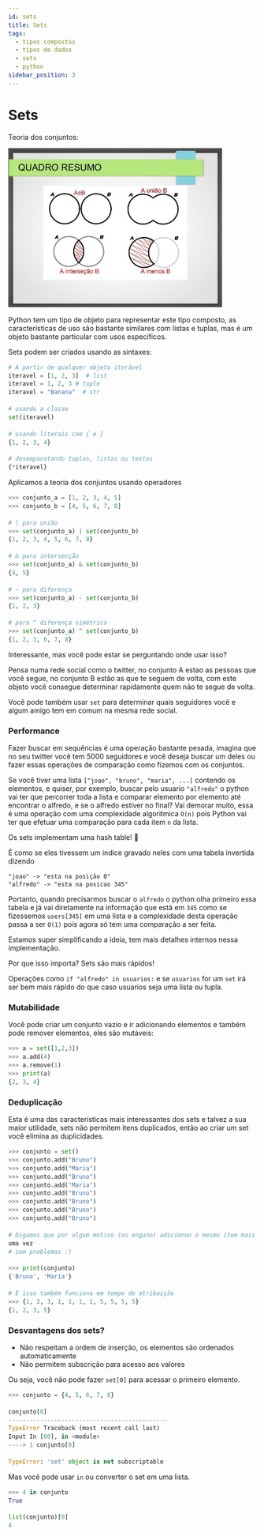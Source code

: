 ```yaml
---
id: sets
title: Sets
tags:
  - tipos compostos
  - tipos de dados
  - sets
  - python
sidebar_position: 3
---
```


# Sets

Teoria dos conjuntos:

![teoria dos conjuntos](../../../../../static/img/teoria-conjuntos.png)

Python tem um tipo de objeto para representar este tipo composto, as
características de uso são bastante similares com listas e tuplas, mas é um
objeto bastante particular com usos específicos.

Sets podem ser criados usando as sintaxes:

```python
# A partir de qualquer objeto iterável
iteravel = [1, 2, 3]  # list
iteravel = 1, 2, 3 # tuple
iteravel = "Banana"  # str

# usando a classe
set(iteravel)

# usando literais com { e }
{1, 2, 3, 4}

# desempacotando tuplas, listas ou textos
{*iteravel}
```

Aplicamos a teoria dos conjuntos usando operadores

```python
>>> conjunto_a = [1, 2, 3, 4, 5]
>>> conjunto_b = [4, 5, 6, 7, 8]

# | para união
>>> set(conjunto_a) | set(conjunto_b)
{1, 2, 3, 4, 5, 6, 7, 8}

# & para intersecção
>>> set(conjunto_a) & set(conjunto_b)
{4, 5}

# – para diferença
>>> set(conjunto_a) - set(conjunto_b)
{1, 2, 3}

# para ^ diferença simétrica
>>> set(conjunto_a) ^ set(conjunto_b)
{1, 2, 3, 6, 7, 8}
```

Interessante, mas você pode estar se perguntando onde usar isso?

Pensa numa rede social como o twitter, no conjunto A estao as pessoas que
você segue, no conjunto B estão as que te seguem de volta, com este objeto você
consegue determinar rapidamente quem não te segue de volta.

Você pode também usar `set` para determinar quais seguidores você e algum amigo
tem em comum na mesma rede social.

### Performance

Fazer buscar em sequências é uma operação bastante pesada, imagina que no seu
twitter você tem 5000 seguidores e você deseja buscar um deles ou fazer essas
operações de comparação como fizemos com os conjuntos.

Se você tiver uma lista `["joao", "bruno", "maria", ...]` contendo os
elementos,
e quiser, por exemplo, buscar pelo usuario `"alfredo"` o python vai ter que
percorrer toda a lista e comparar elemento por elemento até encontrar o
alfredo, e se o alfredo estiver no final? Vai demorar muito, essa é uma
operação com uma complexidade algoritmica `O(n)` pois Python vai ter que
efetuar uma comparação para cada item `n` da lista.

Os sets implementam uma hash table! 🎉

É como se eles tivessem um indice gravado neles com uma tabela invertida
dizendo

```
"joao" -> "esta na posição 0"
"alfredo" -> "esta na posicao 345"
```

Portanto, quando precisarmos buscar o `alfredo` o python olha primeiro essa
tabela e já vai diretamente na informação que está em `345` como se fizessemos
`users[345]` em uma lista e a complexidade desta operação passa a ser `O(1)`
pois agora só tem uma comparação a ser feita.

Estamos super simplificando a ideia, tem mais detalhes
internos nessa implementação.

Por que isso importa? Sets são mais rápidos!

Operações como `if "alfredo" in usuarios:` e se `usuarios` for um `set` irá
ser bem mais rápido do que caso usuarios seja uma lista ou tupla.

### Mutabilidade

Você pode criar um conjunto vazio e ir adicionando elementos e também pode
remover elementos, eles são mutáveis:

```python
>>> a = set([1,2,3])
>>> a.add(4)
>>> a.remove(1)
>>> print(a)
{2, 3, 4}
```

### Deduplicação

Esta é uma das características mais interessantes dos sets e talvez a sua maior
utilidade, sets não permitem itens duplicados, então ao criar um set você
elimina as duplicidades.

```python
>>> conjunto = set()
>>> conjunto.add("Bruno")
>>> conjunto.add("Maria")
>>> conjunto.add("Bruno")
>>> conjunto.add("Maria")
>>> conjunto.add("Bruno")
>>> conjunto.add("Bruno")
>>> conjunto.add("Bruno")
>>> conjunto.add("Bruno")

# Digamos que por algum motivo (ou engano) adicionou o mesmo item mais de 
uma vez
# sem problemas :)

>>> print(conjunto)
{'Bruno', 'Maria'}

# E isso também funciona em tempo de atribuição
>>> {1, 2, 3, 1, 1, 1, 1, 5, 5, 5, 5}
{1, 2, 3, 5}
```

### Desvantagens dos sets?

- Não respeitam a ordem de inserção, os elementos são ordenados automaticamente
- Não permitem subscrição para acesso aos valores

Ou seja, você não pode fazer `set[0]` para acessar o primeiro elemento.

```python
>>> conjunto = {4, 5, 6, 7, 8}

conjunto[0]
---------------------------------------------
TypeError Traceback (most recent call last)
Input In [60], in <module>
----> 1 conjunto[0]

TypeError: 'set' object is not subscriptable
```

Mas você pode usar `in` ou converter o set em uma lista.

```python
>>> 4 in conjunto
True

list(conjunto)[0]
4
```







